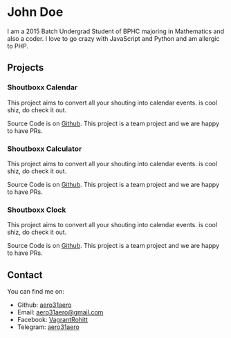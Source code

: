 # John Doe

I am a 2015 Batch Undergrad Student of BPHC majoring in Mathematics and also a coder. I love to go crazy with JavaScript and Python and am allergic to PHP.

## Projects

### Shoutboxx Calendar

This project aims to convert all your shouting into calendar events. is cool shiz, do check it out.

Source Code is on [Github](https://github.com/aero31aero/shoutbox-calendar). This project is a team project and we are happy to have PRs.

### Shoutboxx Calculator

This project aims to convert all your shouting into calendar events. is cool shiz, do check it out.

Source Code is on [Github](https://github.com/aero31aero/shoutbox-calendar). This project is a team project and we are happy to have PRs.

### Shoutboxx Clock

This project aims to convert all your shouting into calendar events. is cool shiz, do check it out.

Source Code is on [Github](https://github.com/aero31aero/shoutbox-calendar). This project is a team project and we are happy to have PRs.

## Contact

You can find me on:

* Github: [aero31aero](https://github.com/aero31aero)
* Email: [aero31aero@gmail.com](mailto:aero31aero@gmail.com)
* Facebook: [VagrantRohitt](https://www.facebook.com/VagrantRohitt)
* Telegram: [aero31aero](https://t.me/aero31aero)